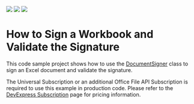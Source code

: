 <!-- default badges list -->
![](https://img.shields.io/endpoint?url=https://codecentral.devexpress.com/api/v1/VersionRange/332785105/20.2.3%2B)
[![](https://img.shields.io/badge/Open_in_DevExpress_Support_Center-FF7200?style=flat-square&logo=DevExpress&logoColor=white)](https://supportcenter.devexpress.com/ticket/details/T967808)
[![](https://img.shields.io/badge/📖_How_to_use_DevExpress_Examples-e9f6fc?style=flat-square)](https://docs.devexpress.com/GeneralInformation/403183)
<!-- default badges end -->
# How to Sign a Workbook and Validate the Signature

This code sample project shows how to use the [DocumentSigner](https://docs.devexpress.com/OfficeFileAPI/DevExpress.Office.DigitalSignatures.DocumentSigner?p=netframework) class to sign an Excel document and validate the signature.

The Universal Subscription or an additional Office File API Subscription is required to use this example in production code. Please refer to the [DevExpress Subscription](https://www.devexpress.com/buy/net/) page for pricing information.
